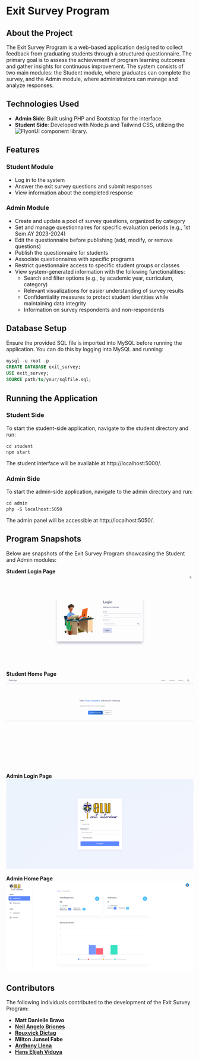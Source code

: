# Exit Survey Program

## About the Project
The Exit Survey Program is a web-based application designed to collect feedback from graduating students through a structured questionnaire. The primary goal is to assess the achievement of program learning outcomes and gather insights for continuous improvement. The system consists of two main modules: the Student module, where graduates can complete the survey, and the Admin module, where administrators can manage and analyze responses.

## Technologies Used
- **Admin Side**: Built using PHP and Bootstrap for the interface.
- **Student Side**: Developed with Node.js and Tailwind CSS, utilizing the ![FlyonUI](https://flyonui.com/) component library.

## Features

### Student Module
- Log in to the system
- Answer the exit survey questions and submit responses
- View information about the completed response

### Admin Module
- Create and update a pool of survey questions, organized by category
- Set and manage questionnaires for specific evaluation periods (e.g., 1st Sem AY 2023-2024)
- Edit the questionnaire before publishing (add, modify, or remove questions)
- Publish the questionnaire for students
- Associate questionnaires with specific programs
- Restrict questionnaire access to specific student groups or classes
- View system-generated information with the following functionalities:
    - Search and filter options (e.g., by academic year, curriculum, category)
    - Relevant visualizations for easier understanding of survey results
    - Confidentiality measures to protect student identities while maintaining data integrity
    - Information on survey respondents and non-respondents

## Database Setup
Ensure the provided SQL file is imported into MySQL before running the application. You can do this by logging into MySQL and running:

```sql
mysql -u root -p
CREATE DATABASE exit_survey;
USE exit_survey;
SOURCE path/to/your/sqlfile.sql;

```
## Running the Application

### Student Side
To start the student-side application, navigate to the student directory and run:
```
cd student
npm start
```
The student interface will be available at http://localhost:5000/.

### Admin Side
To start the admin-side application, navigate to the admin directory and run:
```
cd admin
php -S localhost:5050
```
The admin panel will be accessible at http://localhost:5050/.

## Program Snapshots
Below are snapshots of the Exit Survey Program showcasing the Student and Admin modules:

**Student Login Page**
![Student Login](snapshots/student-login.png)

**Student Home Page**
![Student Home](snapshots/student-home.png)

**Admin Login Page**
![Admin Login](snapshots/admin-login.png)

**Admin Home Page**
![Admin Home](snapshots/admin-home.png)

## Contributors
The following individuals contributed to the development of the Exit Survey Program:

- **Matt Danielle Bravo**
- **[Neil Angelo Briones](https://www.linkedin.com/in/neil-briones/)**
- **[Rouxvick Dictag](https://www.linkedin.com/in/rouxvick-dictag-79b6bb346/)**
- **Milton Junsel Fabe**
- **[Anthony Llena](https://www.linkedin.com/in/anthony-llena-031026182/)**
- **[Hans Elijah Viduya](https://www.linkedin.com/in/hanselijahv/)** 



